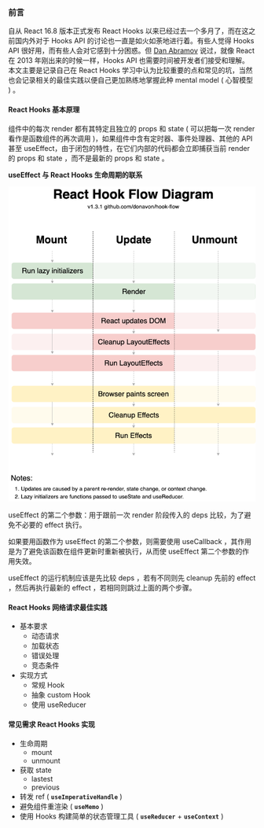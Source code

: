 ### 前言

自从 React 16.8 版本正式发布 React Hooks 以来已经过去一个多月了，而在这之前国内外对于 Hooks API 的讨论也一直是如火如荼地进行着。有些人觉得 Hooks API 很好用，而有些人会对它感到十分困惑。但 [Dan Abramov](https://github.com/gaearon) 说过，就像 React 在 2013 年刚出来的时候一样，Hooks API 也需要时间被开发者们接受和理解。本文主要是记录自己在 React Hooks 学习中认为比较重要的点和常见的坑，当然也会记录相关的最佳实践以便自己更加熟练地掌握此种 mental model ( 心智模型 ) 。

#### React Hooks 基本原理 

组件中的每次 render 都有其特定且独立的 props 和 state ( 可以把每一次 render 看作是函数组件的再次调用 )，如果组件中含有定时器、事件处理器、其他的 API 甚至 useEffect，由于闭包的特性，在它们内部的代码都会立即捕获当前 render 的 props 和 state ，而不是最新的 props 和 state 。

**useEffect 与 React Hooks 生命周期的联系** 

![hook-flow](./hook-flow.png)

useEffect 的第二个参数：用于跟前一次 render 阶段传入的 deps 比较，为了避免不必要的 effect 执行。

如果要用函数作为 useEffect 的第二个参数，则需要使用 useCallback ，其作用是为了避免该函数在组件更新时重新被执行，从而使 useEffect 第二个参数的作用失效。

useEffect 的运行机制应该是先比较 deps ，若有不同则先 cleanup 先前的 effect ，然后再执行最新的 effect ，若相同则跳过上面的两个步骤。

#### React Hooks 网络请求最佳实践

* 基本要求
  * 动态请求
  * 加载状态
  * 错误处理
  * 竞态条件
* 实现方式
  * 常规 Hook
  * 抽象 custom Hook
  * 使用 useReducer

#### 常见需求 React Hooks 实现 

* 生命周期
  * mount
  * unmount
* 获取 state
  * lastest
  * previous
* 转发 ref ( **`useImperativeHandle`** ) 
* 避免组件重渲染 ( **`useMemo`** ) 
* 使用 Hooks 构建简单的状态管理工具 ( **`useReducer`** + **`useContext`** ) 

